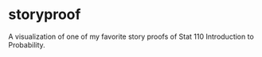 # storyproof
A visualization of one of my favorite story proofs of Stat 110 Introduction to Probability.
